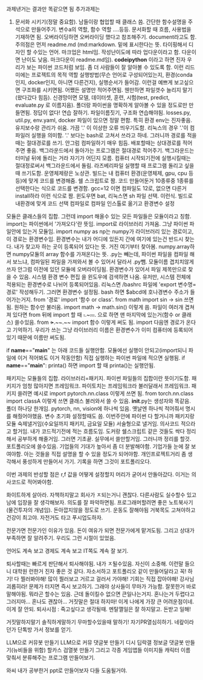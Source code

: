 과제낸거는 결과만 똑같으면 됨
추가과제는 
1. 문서화 시키기(정말 중요함). 남들이랑 협업할 때 클래스 씀. 간단한 함수설명을 주석으로 만들어주기. 변수a의 역할, 함수 역할 ....등등. 문서화할 때 흐름, 사용법을 기재하면 됨. 오버라이딩하면 오버라이딩 했다고 참조해주기. document라고도 함. 주의점은 먼저 readme.md (md:markdown. 밑에 표시한다는 뜻. 타이핑해서 디자인 할 수있는 언어. 마크업은 html임. 작성난이도에 따라 업다운이라고 함. 다운이면 난이도 낮음. 마크다운이 readme.md임).
**codeipython** 이라고 하면 진자 우리가 보는 파이썬 코드처럼 보임. 좀 더 사람들이 잘 알아볼 수 있도록 함. 이런 리드미에는 프로젝트의 목적 역할 실행방법(무슨 언어로 구성되어있는지, 환경(conda인지, docker인지, 아니면 다른건지), 실행순서가 들어감. 이런걸 예쁘게 보고싶으면 구조화를 시키면됨. 어쨌든 설명만 적어주면됨. 웬만하면 파일갯수 늘리지 말기(왔다갔다 힘듬). 신경망이면 모델, 데이터셋, 훈련, 시험(test, predict, evaluate.py 로 이름지음). 폴더랑 파이썬을 명확하게 알아볼 수 있을 정도로만 만들면됨. 정답이 없다! 연습 잘하기. 파일이름짓기, 구조화 연습해야됨. losses.py, util.py, env.yaml, docker 파일이 있으면 정말 편함. 특히 환경 env는 진자좋음. 유지보수랑 관리가 쉬움. 
가끔 '.' 이 이상한 오류 띄우기도함. 리눅스의 경우 '.'이 컴파일러 실행을 의미함. '.' 보다는 bash로 고쳐서 쓰라고 하네. 그러니까 경로를 적을 때는 절대경로를 쓰기. 안그럼 컴파일하기 매우 힘듬. 배포할때는 상대경로를 적어주면 좋음. 백그라운드에서 돌아가는 프로그램은 절대경로 적어주기. 백그라운드는 터미널 뒤에 돌리는 거라 자기가 어딘지 모름. 컴퓨터 시작되기전에 실행시킬때는 절대정로써서 백그라운드에서 돌림. 라즈베리파일 실행할 때 프로그램 돌리고 싶을 때 쓰기도함. 운영체제랑은 노상관. 
빌드는 내 컴퓨터 환경(운영체제, gpu, cpu 등등)에 맞게 코드를 변경해줌. 쉘 스크립트로 짬. 코드 만들어둔거 10종류중 1종류를 선택한다는 식으로 코드를 변경함. gcc=12 이면 컴파일도 12로, 없으면 다른거 install하라 이런 식으로 짬. 윈도우면 bat, 리눅스면 sh 파일 선택. 이런식. 
빌드로 내환경에 맞게 코드 선택 컴파일로 컴파일 인스톨로 옮기고 환경변수 설정  

모듈은 클래스들의 집합. 그런데 import 해올수 있는 모든 파일들은 모듈이라고 칭함. import는 파이썬에서 '가져오다'란 뜻임. import로 라이브러리 가져옴. 그냥 파이썬 파일안에 있는거 모듈임. import numpy as np는 numpy가 라이브러리 있는 경로이고, 이 경로는 환경변수임. 환경변수는 내가 어디에 있든지 간에 여기에 있는건 반드시 찾는다. 내가 찾고자 하는 곳이 등록되어 있다는 뜻. 거진 여기부터 찾아봄. numpy.array하면 numpy모듈의 array 함수를 가져온다는 뜻. .py는 빼는데, 파이썬 파일을 컴파일 해서 보느냐, 컴파일된 파일을 가져와서 볼 수 있어서 달라서 .py뺌. 모듈이름 겹치치않게 쓰자 안그럼 이전에 있던 모듈에 오버라이딩됨. 환경변수가 있어서 파일 제목만으로 찾을 수 있음. 시스템 환경 변수 편집 을 윈도우에 검색하면 나옴. 유저만, 시스템 전체에 적용되는 환경변수로 나뉘어 등록되어있음. 리눅스면 /bashrc 파일에 'export 변수명=경로' 작성해두기. 그러면 환경변수 설정됨. bash 하면 $abcd에 호나경변수 주소가 들어가는거지. from '경로' import '함수 or class'. from math import sin -> sin 쓰면됨. 원하는 함수만 불러옴. import math -> math.sin() 이렇게 씀. 파일이 여러개 겹쳐져 있다면 from 뒤에 import 할 때 ~~.~~.~~~...~~. 으로 하면 맨 마지막에 있는거(함수 or 클래스) 쓸수있음. from ~~>~~.~~.~~ import 함수 이렇게 써도 됨. import 다음엔 경로가 온다고 기억하기. 우리가 쓰는 그냥 라이브러리 이름은 환경변수가 이미 컴퓨터에 등록되어 있기 때문에 이름만 써도됨. 

if __name__=="__main__"
는 아래 코드들 실행안함. 모듈에선 실행이 안되고(import되니 파일에 이거 적어봐도 이거 작동안함) 직접 실행하는 파이썬 파일에 적으면 실행됨. if __name__=="__main__": printa() 하면 import 할 때 printa()는 실행안됨. 

패키지는 모듈들의 집합. 라이브러리=패키지. 파이썬 파일들의 집합이란 뜻이기도함. 패키지가 엄청 많아지면 프레임워크. 파이토치는 프레임워크라 불러달래서 프레임워크. 패키지 쓸려면 예시로 import pytorch.nn.class 이렇게 쓰면 됨. from torch.nn.class import classA 이렇게 쓰면 클래스 불러와서 쓸 수 있음.  __init__.py는 생성자와 똑같음. 폴더 하나당 한개임. pytorch, nn, vision에 하나씩 있음. 옛날엔  하나씩 적어줘서 명시를 해줬어야했음. 변수 초기화 설정할때도 씀.
이번주안에 파이썬 다 할거니까 패키지랑 모듈 숙제낼거임(수요일까지 패키지, 금요일 모듈)
서술형으로 낼거임. 의사코드 적으라고 할거임. 내가 코드적기전에 적는 흐름도임. 
도커랑 쉘스크립트 같은 것들도 싹다 정리해서 공부하게 해줄거임. 그러면 기초끝. 실무에서 쓸만할거임. 그러니까 정리를 할것. 포트폴리오에 쓸수있음. 기업들의 기대가 높아서 좀 더 분발해야함. 기업가들 눈에 잘 보여야함. 아는 것들을 직접 설명을 할 수 있을 정도가 되어야함. 개인프로젝트거리 좀 생각해서 풍성하게 만들어서 가기. 기록을 하면 그것이 포트폴리오다. 

이번 과제의 반성할 점은 r,f 값을 어떻게 설정할지 머리가 굳어서 안돌아갔다. 이거는 의사코드로 적어봐야함. 

화이트하게 살아라. 자책하지말고 회사가 ㅈ되는거니 괜찮다. 다른사람도 실수할수 있고 남에 입장을 잘 생각해보자. 의도를 잘 파악하면됨. 프로그래머할려면 좋은 노트북사기(물건투자의 개념임). 돈아깝지않을 정도로 쓰기. 운동도 잘해야됨 거북목도 고쳐야하고 건강이 최고야. 자전거도 타고 푸시업도하자.

전문가면 전문가인 이유가 있음. 돈이 여유가 되면 전문가에게 맡겨도됨. 그리고 상대가 부족하면 잘 알려주기. 우리도 그런 시절이 있었음. 

언어도 계속 보고 경제도 계속 보고 IT쪽도 계속 잘 보기. 

퇴사할때는 빠르게 판단해서 퇴사해야됨. 내가 ㅈ될수있음. 자신이 소중해. 이런말 들으니 대학원 런한거 진자 좋은 것 같다. 자소서하고 포트폴리오 같이 만들어달라고 꼭! 하기! 다 찔러봐야해! 많이 찔러보고 거르고 걸러서 가야해! 기회는 직접 잡아야해! 강사님 괴롭히라! 문제가 터지면 즉시 보고하기. 그래야 상사들이 무마가 가능함. 잘못한거 바로 말해야됨. 뭐라곤 할수는 있음. 근데 돌이킬수 없으면 큰일나는거지. 혼나는거 두렵다고 그러지마... 혼나도 괜찮아... 거짓말은 절대 하지마! 이게 나에게 가장 큰 어려운점이네. 이게 잘 안되.
퇴사시점 : 죽고싶다고 생각될때. 멘탈깰일은 잘 하지말고. 돈받고 일해!

거짓말하지말기
솔직하게말하기
무마할수있을때 말하기!
자기PR열심히하기.
네캎이라던가 단톡방 가서 정보를 얻기.

LLM으로 커뮤봇 만들기
LLM으로 커뮤 댓글봇 만들기
디시 딥락갤 정보글 댓글봇 만들기(뉴비들을 위함)
할카스 검열봇 만들기
그리고 각종 게임앱들 이미지들 캐릭터 이름 맞춰서 분류해주는 프로그램 만들어보기.

와씨 내가 공부한거 ppt로 만들어보자 다들 도움될거야.

